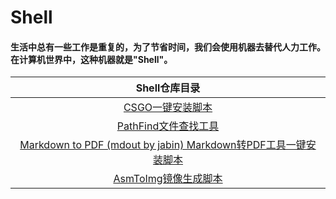 # Shell
 #### 生活中总有一些工作是重复的，为了节省时间，我们会使用机器去替代人力工作。在计算机世界中，这种机器就是"Shell"。 ####

|                        Shell仓库目录                         |
| :----------------------------------------------------------: |
| [CSGO一键安装脚本](https://github.com/FisherWY/Shell/blob/master/csgo/README_CSGO.md) |
| [PathFind文件查找工具](https://github.com/FisherWY/Shell/blob/master/pathfind/README_pathfind.md) |
| [Markdown to PDF (mdout by jabin) Markdown转PDF工具一键安装脚本](https://github.com/FisherWY/Shell/blob/master/mdout/README_mdout_by_jabin.md) |
| [AsmToImg镜像生成脚本](https://github.com/FisherWY/Shell/blob/master/asmtoimg/README_asmtoimg.md) |
